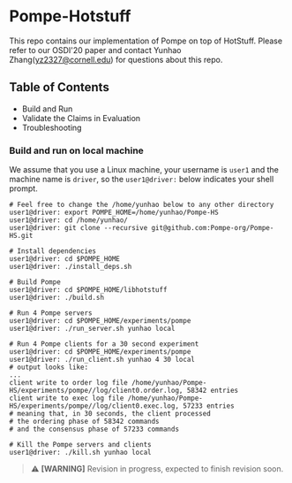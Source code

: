 # Pompe-Hotstuff

This repo contains our implementation of Pompe on top of HotStuff. Please refer to our OSDI'20 paper and contact Yunhao Zhang(yz2327@cornell.edu) for questions about this repo.

## Table of Contents

* Build and Run
* Validate the Claims in Evaluation
* Troubleshooting


### Build and run on local machine

We assume that you use a Linux machine, your username is `user1` and the machine name is `driver`, so the `user1@driver:` below indicates your shell prompt. 


```shell
# Feel free to change the /home/yunhao below to any other directory
user1@driver: export POMPE_HOME=/home/yunhao/Pompe-HS
user1@driver: cd /home/yunhao/
user1@driver: git clone --recursive git@github.com:Pompe-org/Pompe-HS.git

# Install dependencies
user1@driver: cd $POMPE_HOME
user1@driver: ./install_deps.sh

# Build Pompe
user1@driver: cd $POMPE_HOME/libhotstuff
user1@driver: ./build.sh

# Run 4 Pompe servers
user1@driver: cd $POMPE_HOME/experiments/pompe
user1@driver: ./run_server.sh yunhao local

# Run 4 Pompe clients for a 30 second experiment
user1@driver: cd $POMPE_HOME/experiments/pompe
user1@driver: ./run_client.sh yunhao 4 30 local
# output looks like:
...
client write to order log file /home/yunhao/Pompe-HS/experiments/pompe//log/client0.order.log, 58342 entries
client write to exec log file /home/yunhao/Pompe-HS/experiments/pompe//log/client0.exec.log, 57233 entries
# meaning that, in 30 seconds, the client processed 
# the ordering phase of 58342 commands
# and the consensus phase of 57233 commands

# Kill the Pompe servers and clients
user1@driver: ./kill.sh yunhao local
```
> :warning: **[WARNING]** Revision in progress, expected to finish revision soon.
